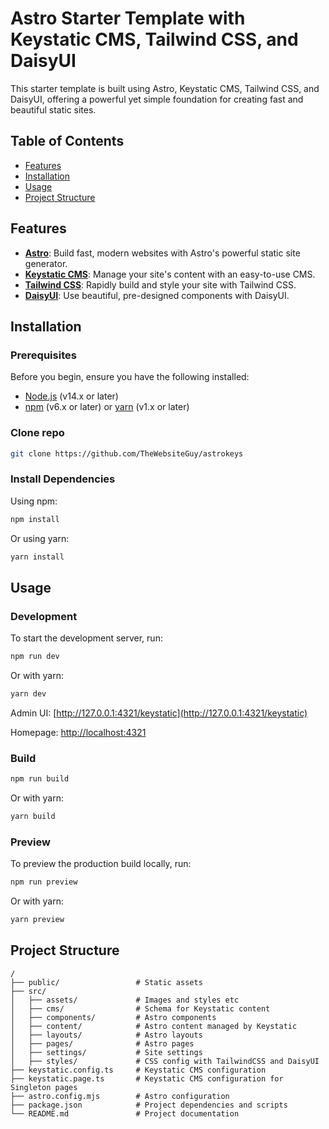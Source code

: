 # Astro Starter Template with Keystatic CMS, Tailwind CSS, and DaisyUI

This starter template is built using Astro, Keystatic CMS, Tailwind CSS, and DaisyUI, offering a powerful yet simple foundation for creating fast and beautiful static sites.

## Table of Contents

- [Features](#features)
- [Installation](#installation)
- [Usage](#usage)
- [Project Structure](#project-structure)

## Features

- **[Astro](https://astro.build/)**: Build fast, modern websites with Astro's powerful static site generator. 
- **[Keystatic CMS](https://keystatic.com/)**: Manage your site's content with an easy-to-use CMS.
- **[Tailwind CSS](https://tailwindcss.com/)**: Rapidly build and style your site with Tailwind CSS.
- **[DaisyUI](https://daisyui.com/)**: Use beautiful, pre-designed components with DaisyUI.

## Installation

### Prerequisites

Before you begin, ensure you have the following installed:

- [Node.js](https://nodejs.org/en/) (v14.x or later)
- [npm](https://www.npmjs.com/) (v6.x or later) or [yarn](https://yarnpkg.com/) (v1.x or later)

### Clone repo

```sh
git clone https://github.com/TheWebsiteGuy/astrokeys
```

### Install Dependencies

Using npm:

```sh
npm install
```

Or using yarn:

```sh
yarn install
```

## Usage

### Development

To start the development server, run:

```sh
npm run dev
```

Or with yarn:

```sh
yarn dev
```

Admin UI: [http://127.0.0.1:4321/keystatic](http://127.0.0.1:4321/keystatic)

Homepage: [http://localhost:4321](http://localhost:4321)

### Build

```sh
npm run build
```

Or with yarn:

```sh
yarn build
```

### Preview

To preview the production build locally, run:

```sh
npm run preview
```

Or with yarn:

```sh
yarn preview
```

## Project Structure

```text
/
├── public/                 # Static assets
├── src/
│   ├── assets/             # Images and styles etc
│   ├── cms/                # Schema for Keystatic content
│   ├── components/         # Astro components
│   ├── content/            # Astro content managed by Keystatic
│   ├── layouts/            # Astro layouts
│   ├── pages/              # Astro pages
│   ├── settings/           # Site settings
│   ├── styles/             # CSS config with TailwindCSS and DaisyUI
├── keystatic.config.ts     # Keystatic CMS configuration
├── keystatic.page.ts       # Keystatic CMS configuration for Singleton pages
├── astro.config.mjs        # Astro configuration
├── package.json            # Project dependencies and scripts
└── README.md               # Project documentation
```

